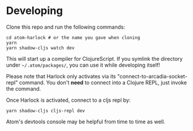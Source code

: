 # Developing

Clone this repo and run the following commands:

```shell
cd atom-harlock # or the name you gave when cloning
yarn
yarn shadow-cljs watch dev
```

This will start up a compiler for ClojureScript.  If you symlink the directory under `~/.atom/packages/`, you can use it while developing itself!

Please note that Harlock only activates via its "connect-to-arcadia-socket-repl" command. You don't **need** to connect into a Clojure REPL, just invoke the command.

Once Harlock is activated, connect to a cljs repl by:

```shell
yarn shadow-cljs cljs-repl dev
```

Atom's devtools console may be helpful from time to time as well.
